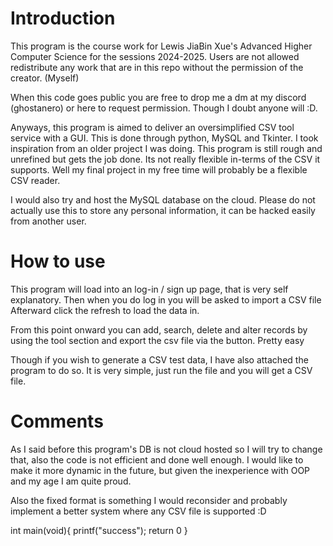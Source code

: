 # Introduction

This program is the course work for Lewis JiaBin Xue's Advanced Higher Computer Science for the sessions 2024-2025. 
Users are not allowed redistribute any work that are in this repo without the permission of the creator. (Myself)

When this code goes public you are free to drop me a dm at my discord (ghostanero) or here to request permission.
Though I doubt anyone will :D.

Anyways, this program is aimed to deliver an oversimplified CSV tool service with a GUI. 
This is done through python, MySQL and Tkinter. I took inspiration from an older project I was doing. 
This program is still rough and unrefined but gets the job done. Its not really flexible in-terms of the CSV it supports.
Well my final project in my free time will probably be a flexible CSV reader.

I would also try and host the MySQL database on the cloud.
Please do not actually use this to store any personal information, it can be hacked easily from another user.

# How to use



This program will load into an log-in / sign up page, that is very self explanatory.
Then when you do log in you will be asked to import a CSV file
Afterward click the refresh to load the data in.

From this point onward you can add, search, delete and alter records by using the tool section and export the csv file via the button.
Pretty easy

Though if you wish to generate a CSV test data, I have also attached the program to do so. It is very simple, just run the file and you will get a CSV file.


# Comments


As I said before this program's DB is not cloud hosted so I will try to change that, also the code is not efficient and done well enough.
I would like to make it more dynamic in the future, but given the inexperience with OOP and my age I am quite proud.

Also the fixed format is something I would reconsider and probably implement a better system where any CSV file is supported :D

int main(void){
    printf("success");
    return 0
}
